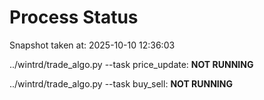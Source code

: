 # Process Status

Snapshot taken at: 2025-10-10 12:36:03

../wintrd/trade_algo.py --task price_update: **NOT RUNNING**

../wintrd/trade_algo.py --task buy_sell: **NOT RUNNING**

